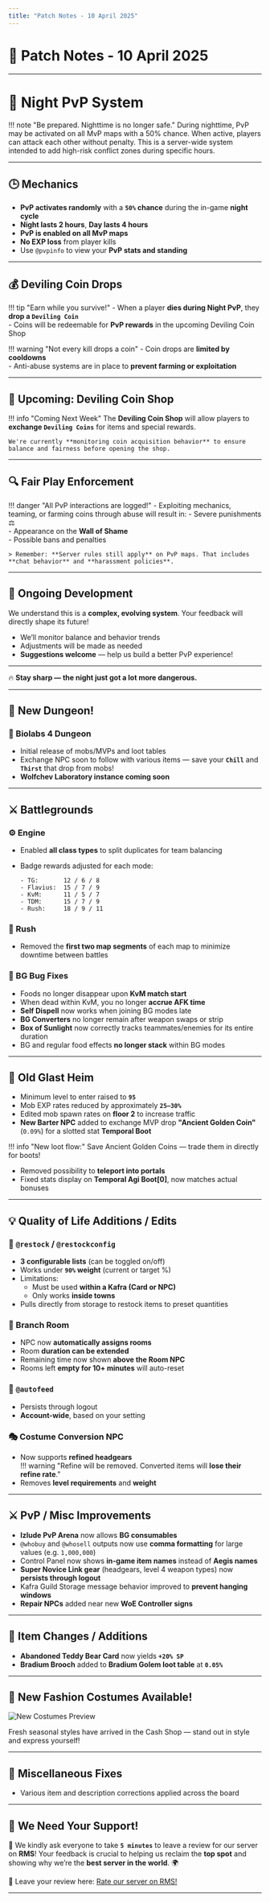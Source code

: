 ```yaml
---
title: "Patch Notes - 10 April 2025"
---
```


# 📝 **Patch Notes - 10 April 2025**

---

# 🌙 **Night PvP System**

!!! note "Be prepared. Nighttime is no longer safe." 
During nighttime, PvP may be activated on all MvP maps with a 50% chance. When active, players can attack each other without penalty. This is a server-wide system intended to add high-risk conflict zones during specific hours.

---

## 🕒 Mechanics

- **PvP activates randomly** with a **`50%` chance** during the in-game **night cycle**
- **Night lasts 2 hours**, **Day lasts 4 hours**
- **PvP is enabled on all MvP maps**
- **No EXP loss** from player kills
- Use `@pvpinfo` to view your **PvP stats and standing**

---

## 💰 Deviling Coin Drops

!!! tip "Earn while you survive!"
    - When a player **dies during Night PvP**, they **drop a `Deviling Coin`**   
    - Coins will be redeemable for **PvP rewards** in the upcoming Deviling Coin Shop

!!! warning "Not every kill drops a coin"
    - Coin drops are **limited by cooldowns**  
    - Anti-abuse systems are in place to **prevent farming or exploitation**

---

## 🛒 Upcoming: Deviling Coin Shop

!!! info "Coming Next Week"
    The **Deviling Coin Shop** will allow players to **exchange `Deviling Coins`** for items and special rewards.

    We're currently **monitoring coin acquisition behavior** to ensure balance and fairness before opening the shop.

---

## 🔍 Fair Play Enforcement

!!! danger "All PvP interactions are logged!"
    - Exploiting mechanics, teaming, or farming coins through abuse will result in:
        - Severe punishments ⚖️  
        - Appearance on the **Wall of Shame**  
        - Possible bans and penalties  

    > Remember: **Server rules still apply** on PvP maps. That includes **chat behavior** and **harassment policies**.

---

## 💬 Ongoing Development

We understand this is a **complex, evolving system**. Your feedback will directly shape its future!

- We’ll monitor balance and behavior trends
- Adjustments will be made as needed
- **Suggestions welcome** — help us build a better PvP experience!

---

🔥 **Stay sharp — the night just got a lot more dangerous.**

---

## 🧪 **New Dungeon!**

### 🔬 Biolabs 4 Dungeon
- Initial release of mobs/MVPs and loot tables  
- Exchange NPC soon to follow with various items — save your **`Chill`** and **`Thirst`** that drop from mobs!  
- **Wolfchev Laboratory instance coming soon**

---

## ⚔️ **Battlegrounds**

### ⚙️ Engine
- Enabled **all class types** to split duplicates for team balancing  
- Badge rewards adjusted for each mode:

    ```
    - TG:       12 / 6 / 8
    - Flavius:  15 / 7 / 9
    - KvM:      11 / 5 / 7
    - TDM:      15 / 7 / 9
    - Rush:     18 / 9 / 11
    ```

### 🚀 Rush
- Removed the **first two map segments** of each map to minimize downtime between battles

### 🐞 BG Bug Fixes
- Foods no longer disappear upon **KvM match start**
- When dead within KvM, you no longer **accrue AFK time**
- **Self Dispell** now works when joining BG modes late
- **BG Converters** no longer remain after weapon swaps or strip
- **Box of Sunlight** now correctly tracks teammates/enemies for its entire duration
- BG and regular food effects **no longer stack** within BG modes

---

## 🏰 **Old Glast Heim**

- Minimum level to enter raised to **`95`**
- Mob EXP rates reduced by approximately **`25–30%`**
- Edited mob spawn rates on **floor 2** to increase traffic
- **New Barter NPC** added to exchange MVP drop **"Ancient Golden Coin"** (`0.09%`) for a slotted stat **Temporal Boot**

!!! info "New loot flow:"
    Save Ancient Golden Coins — trade them in directly for boots!

- Removed possibility to **teleport into portals**
- Fixed stats display on **Temporal Agi Boot[0]**, now matches actual bonuses

---

## 💡 **Quality of Life Additions / Edits**

### 🔁 `@restock` / `@restockconfig`
- **3 configurable lists** (can be toggled on/off)  
- Works under **`90%` weight** (current or target %)  
- Limitations:
  - Must be used **within a Kafra (Card or NPC)**  
  - Only works **inside towns**
- Pulls directly from storage to restock items to preset quantities

### 🌱 Branch Room
- NPC now **automatically assigns rooms**
- Room **duration can be extended**
- Remaining time now shown **above the Room NPC**
- Rooms left **empty for 10+ minutes** will auto-reset

### 🐾 `@autofeed`
- Persists through logout  
- **Account-wide**, based on your setting

### 🎭 Costume Conversion NPC
- Now supports **refined headgears**  
!!! warning "Refine will be removed. Converted items will **lose their refine rate**."
- Removes **level requirements** and **weight**

---

## ⚔️ **PvP / Misc Improvements**

- **Izlude PvP Arena** now allows **BG consumables**
- `@whobuy` and `@whosell` outputs now use **comma formatting** for large values (e.g. `1,000,000`)
- Control Panel now shows **in-game item names** instead of **Aegis names**
- **Super Novice Link gear** (headgears, level 4 weapon types) now **persists through logout**
- Kafra Guild Storage message behavior improved to **prevent hanging windows**
- **Repair NPCs** added near new **WoE Controller signs**

---

## 🎁 **Item Changes / Additions**

- **Abandoned Teddy Bear Card** now yields **`+20% SP`**
- **Bradium Brooch** added to **Bradium Golem loot table** at **`0.05%`**

---

## 👗 **New Fashion Costumes Available!**

![New Costumes Preview](img/04102025-cashshop.webp)

Fresh seasonal styles have arrived in the Cash Shop — stand out in style and express yourself!

---

## 🐛 **Miscellaneous Fixes**

- Various item and description corrections applied across the board  

---

## 🌟 **We Need Your Support!**

💬 We kindly ask everyone to take **`5 minutes`** to leave a review for our server on **RMS**! Your feedback is crucial to helping us reclaim the **top spot** and showing why we’re the **best server in the world**. 🌍

📢 Leave your review here: [Rate our server on RMS!](https://ratemyserver.net/index.php?page=detailedlistserver&serid=22102&itv=6&url_sname=UARO%20World%20of%20your%20dream)


---